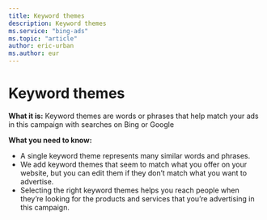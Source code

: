 ```yaml
---
title: Keyword themes
description: Keyword themes
ms.service: "bing-ads"
ms.topic: "article"
author: eric-urban
ms.author: eur
---
```


# Keyword themes

**What it is:**     Keyword themes are words or phrases that help match your ads in this campaign with searches on Bing or Google

**What you need to know:**
- A single keyword theme represents many similar words and phrases.
- We add keyword themes that seem to match what you offer on your website, but you can edit them if they don’t match what you want to advertise.
- Selecting the right keyword themes helps you reach people when they’re looking for the products and services that you’re advertising in this campaign.


